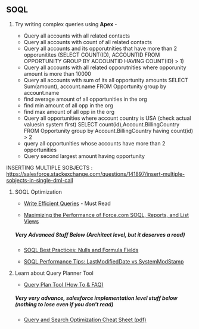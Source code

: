 ## SOQL

1. Try writing complex queries using **Apex** -

    - Query all accounts with all related contacts
    - Query all accounts with count of all related contacts
    - Query all accounts and its opporutnities that have more than 2 opporunitites (SELECT COUNT(ID), ACCOUNTID FROM OPPORTUNITY GROUP BY ACCOUNTID HAVING          COUNT(ID) > 1)
    - Query all accounts with all related opporutnities where opporunity amount is more than 10000
    - Query all accounts with sum of its all opportunity amounts
    SELECT Sum(amount), account.name FROM Opportunity group by account.name  
    - find average amount of all opportunities in the org
    - find min amount of all opp in the org
    - find max amount of all opp in the org
    - Query all opportunities where account country is USA (check actual valuesin system first)
SELECT count(id),Account.BillingCountry FROM Opportunity group by Account.BillingCountry having count(id) > 2
    - query all opportunities whose accounts have more than 2 opportunities
    - Query second largest amount having opportunity 
    
INSERTING MULTIPLE SOBJECTS : 
https://salesforce.stackexchange.com/questions/141897/insert-multiple-sobjects-in-single-dml-call
1. SOQL Optimization

    - [Write Efficient Queries](https://trailhead.salesforce.com/en/content/learn/v/modules/database_basics_dotnet/writing_efficient_queries) - Must Read

    - [Maximizing the Performance of Force.com SOQL, Reports, and List Views](https://developer.salesforce.com/blogs/engineering/2013/07/maximizing-the-performance-of-force-com-soql-reports-and-list-views.html)

    ##### Very Advanced Stuff Below (Architect level, but it deserves a read)

    - [SOQL Best Practices: Nulls and Formula Fields](https://developer.salesforce.com/blogs/engineering/2013/02/force-com-soql-best-practices-nulls-and-formula-fields.html)

    - [SOQL Performance Tips: LastModifiedDate vs SystemModStamp](https://developer.salesforce.com/blogs/engineering/2014/11/force-com-soql-performance-tips-systemmodstamp-vs-lastmodifieddate-2.html)

1. Learn about Query Planner Tool

    - [Query Plan Tool (How To & FAQ)](https://help.salesforce.com/articleView?id=000334796&type=1&mode=1)

    ##### Very very advance, salesforce implementation level stuff below (nothing to lose even if you don't read)

    - [Query and Search Optimization Cheat Sheet (pdf)](http://resources.docs.salesforce.com/194/0/en-us/sfdc/pdf/salesforce_query_search_optimization_developer_cheatsheet.pdf)
